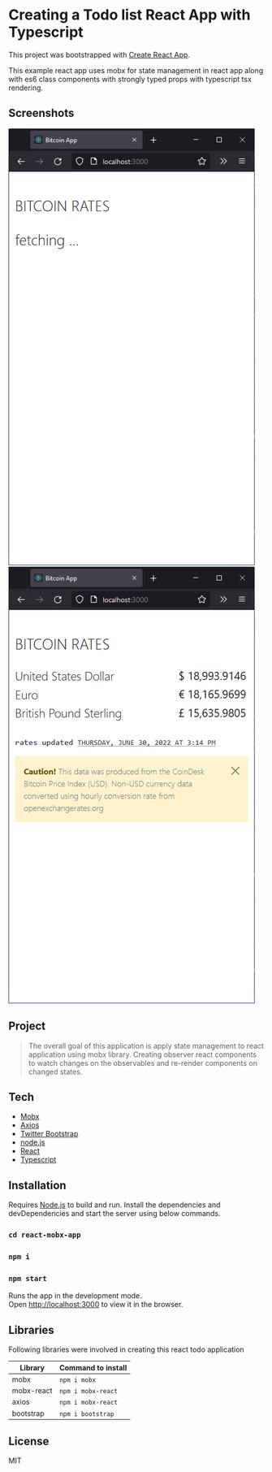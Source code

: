 # Creating a Todo list React App with Typescript

This project was bootstrapped with [Create React App](https://github.com/facebook/create-react-app).

This example react app uses mobx for state management in react app along with es6 class components with strongly typed props with typescript tsx rendering.

## Screenshots

![Responsive](https://raw.githubusercontent.com/Quantron7t/react-mobx-app/main/public/screenshots/screenshot_fetch.png)
![Responsive](https://raw.githubusercontent.com/Quantron7t/react-mobx-app/main/public/screenshots/screenshot_details.png)

## Project

> The overall goal of this application is apply state management
> to react application using mobx library.
> Creating observer react components to watch changes on the observables
> and re-render components on changed states.

## Tech

- [Mobx]
- [Axios]
- [Twitter Bootstrap] 
- [node.js]
- [React] 
- [Typescript] 

## Installation

Requires [Node.js](https://nodejs.org/en/) to build and run.
Install the dependencies and devDependencies and start the server using below commands.

### `cd react-mobx-app`
### `npm i`
### `npm start`

Runs the app in the development mode.\
Open [http://localhost:3000](http://localhost:3000) to view it in the browser.

## Libraries
Following libraries were involved in creating this react todo application

| Library | Command to install |
| ------ | ------ |
| mobx | `npm i mobx` |
| mobx-react | `npm i mobx-react` |
| axios | `npm i mobx-react` |
| bootstrap | `npm i bootstrap` |

## License

MIT
   
   [Mobx]: <https://mobx.js.org/react-integration.html>
   [Axios]: <https://axios-http.com/>
   [React]: <https://reactjs.org/docs/getting-started.html>
   [node.js]: <https://nodejs.dev/learn>
   [Typescript]: <https://www.typescriptlang.org/>
   [Twitter Bootstrap]: <https://getbootstrap.com/docs/5.1/getting-started/introduction/>
